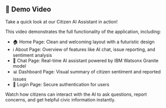 ## 🎥 Demo Video

Take a quick look at our Citizen AI Assistant in action!

This video demonstrates the full functionality of the application, including:

- 🏠 Home Page: Clean and welcoming layout with a futuristic design
- ℹ️ About Page: Overview of features like AI chat, issue reporting, and sentiment analysis
- 💬 Chat Page: Real-time AI assistant powered by IBM Watsonx Granite model
- 📊 Dashboard Page: Visual summary of citizen sentiment and reported issues
- 🔐 Login Page: Secure authentication for users

Watch how citizens can interact with the AI to ask questions, report concerns, and get helpful civic information instantly.
